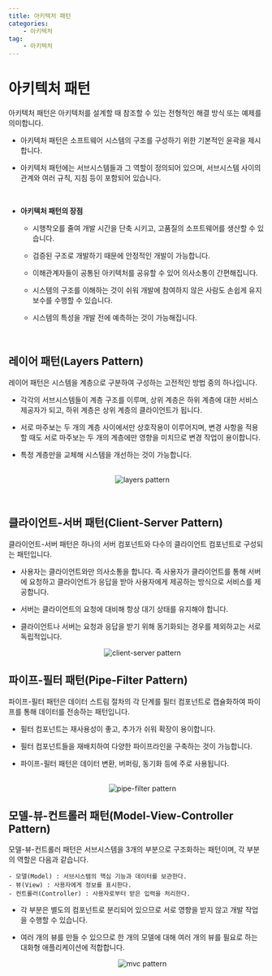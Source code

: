 ```yaml
---
title: 아키텍처 패턴
categories:
    - 아키텍처
tag:
    - 아키텍처
---
```


# 아키텍처 패턴

아키텍처 패턴은 아키텍처를 설계할 때 참조할 수 있는 전형적인 해결 방식 또는 예제를 의미합니다.

-   아키텍처 패턴은 소프트웨어 시스템의 구조를 구성하기 위한 기본적인 윤곽을 제시합니다.
  
-   아키텍처 패턴에는 서브시스템들과 그 역할이 정의되어 있으며, 서브시스템 사이의 관계와 여러 규칙, 지침 등이 포함되어 있습니다.
     
<br>

*   **아키텍처 패턴의 장점**
  
    -   시행착오를 줄여 개발 시간을 단축 시키고, 고품질의 소프트웨어를 생산할 수 있습니다.
  
    -   검증된 구조로 개발하기 때문에 안정적인 개발이 가능합니다.
  
    -   이해관계자들이 공통된 아키텍처를 공유할 수 있어 의사소통이 간편해집니다.
  
    -   시스템의 구조를 이해하는 것이 쉬워 개발에 참여하지 않은 사람도 손쉽게 유지보수를 수행할 수 있습니다.
  
    -   시스템의 특성을 개발 전에 예측하는 것이 가능해집니다.
  
<br/>

## 레이어 패턴(Layers Pattern)

레이어 패턴은 시스템을 계층으로 구분하여 구성하는 고전적인 방법 중의 하나입니다.

-   각각의 서브시스템들이 계층 구조를 이루며, 상위 계층은 하위 계층에 대한 서비스 제공자가 되고, 하위 계층은 상위 계층의 클라이언트가 됩니다.
  
-   서로 마주보는 두 개의 계층 사이에서만 상호작용이 이루어지며, 변경 사항을 적용할 때도 서로 마주보는 두 개의 계층에만 영향을 미치므로 변경 작업이 용이합니다.
  
-   특정 계층만을 교체해 시스템을 개선하는 것이 가능합니다.  
    <br><center>

    ![layers pattern](https://media.vlpt.us/images/taeha7b/post/9a8d2d18-1ffb-4da0-b19f-88774e1533c9/layerd.png) 


<br>

## 클라이언트-서버 패턴(Client-Server Pattern)

클라이언트-서버 패턴은 하나의 서버 컴포넌트와 다수의 클라이언트 컴포넌트로 구성되는 패턴입니다.

-   사용자는 클라이언트와만 의사소통을 합니다. 즉 사용자가 클라이언트를 통해 서버에 요청하고 클라이언트가 응답을 받아 사용자에게 제공하는 방식으로 서비스를 제공합니다.
  
-   서버는 클라이언트의 요청에 대비해 항상 대기 상태를 유지해야 합니다.
  
-   클라이언트나 서버는 요청과 응답을 받기 위해 동기화되는 경우를 제외하고는 서로 독립적입니다.
    <br><center>

    ![client-server pattern](https://mingrammer.com/images/2017-09-10-client-server-pattern.png)


## 파이프-필터 패턴(Pipe-Filter Pattern)

파이프-필터 패턴은 데이터 스트림 절차의 각 단계를 필터 컴포넌트로 캡슐화하여 파이프를 통해 데이터를 전송하는 패턴입니다.

-   필터 컴포넌트는 재사용성이 좋고, 추가가 쉬워 확장이 용이합니다.
  
-   필터 컴포넌트들을 재배치하여 다양한 파이프라인을 구축하는 것이 가능합니다.

-   파이프-필터 패턴은 데이터 변환, 버퍼링, 동기화 등에 주로 사용됩니다.  
    <br><center>

    ![pipe-filter pattern](https://mingrammer.com/images/2017-09-10-pipe-filter-pattern.png)


## 모델-뷰-컨트롤러 패턴(Model-View-Controller Pattern)

모델-뷰-컨트롤러 패턴은 서브시스템을 3개의 부분으로 구조화하는 패턴이며, 각 부분의 역할은 다음과 같습니다.

```
- 모델(Model) : 서브시스템의 핵심 기능과 데이터를 보관한다.
- 뷰(View) : 사용자에게 정보를 표시한다.
- 컨트롤러(Controller) : 사용자로부터 받은 입력을 처리한다.
```

-   각 부분은 별도의 컴포넌트로 분리되어 있으므로 서로 영향을 받지 않고 개발 작업을 수행할 수 있습니다.
  
-   여러 개의 뷰를 만들 수 있으므로 한 개의 모델에 대해 여러 개의 뷰를 필요로 하는 대화형 애플리케이션에 적합합니다.
    <br><center>

    ![mvc pattern](https://mingrammer.com/images/2017-09-10-model-view-controller-pattern.png)
